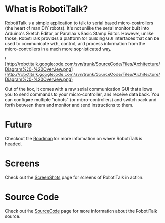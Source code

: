 # What is RobotiTalk? #

RobotiTalk is a simple application to talk to serial based micro-controllers (the heart of man DIY robots). It's not unlike the serial monitor built into Arduino's Sketch Editor, or Parallax's Basic Stamp Editor. However, unlike those, RobotiTalk provides a platform for building GUI interfaces that can be used to communicate with, control, and process information from the micro-controllers in a much more sophisticated way.

![http://robotitalk.googlecode.com/svn/trunk/SourceCode/Files/Architecture/Diagram%20-%20Overview.png](http://robotitalk.googlecode.com/svn/trunk/SourceCode/Files/Architecture/Diagram%20-%20Overview.png)

Out of the box, it comes with a raw serial communication GUI that allows you to send commands to your micro-controller, and receive data back. You can configure multiple "robots" (or micro-controllers) and switch back and forth between them and monitor and send instructions to them.

# Future #
Checkout the [Roadmap](Roadmap.md) for more information on where RobotiTalk is headed.

# Screens #
Check out the [ScreenShots](ScreenShots.md) page for screens of RobotiTalk in action.

# Source Code #
Check out the [SourceCode](SourceCode.md) page for more information about the RobotiTalk source.